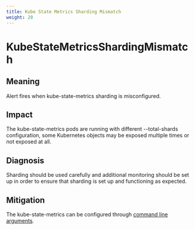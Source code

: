 ```yaml
---
title: Kube State Metrics Sharding Mismatch
weight: 20
---
```



# KubeStateMetricsShardingMismatch

## Meaning

Alert fires when kube-state-metrics sharding is misconfigured. 

## Impact

The kube-state-metrics pods are running with different --total-shards configuration,
some Kubernetes objects may be exposed multiple times or not exposed at all.

## Diagnosis

Sharding should be used carefully and additional monitoring should be set up 
in order to ensure that sharding is set up and functioning as expected.

## Mitigation

The kube-state-metrics can be configured through [command line arguments](https://github.com/kubernetes/kube-state-metrics/blob/master/docs/cli-arguments.md).
